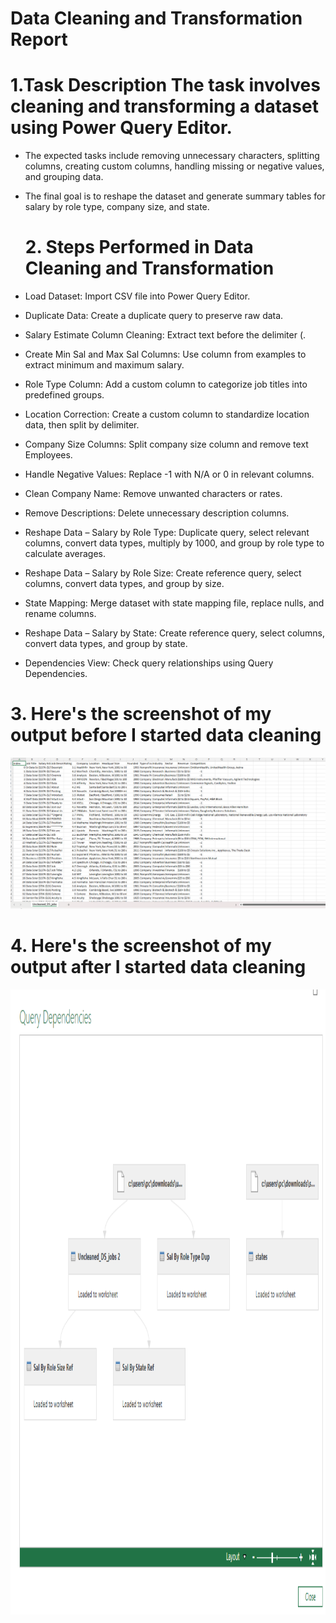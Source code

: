 # Data Cleaning and Transformation Report

# 1.Task Description The task involves cleaning and transforming a dataset using Power Query Editor.
- The expected tasks include removing unnecessary characters, splitting columns, creating custom columns, handling missing or negative values, and grouping data.
- The final goal is to reshape the dataset and generate summary tables for salary by role type, company size, and state.

  # 2. Steps Performed in Data Cleaning and Transformation
- Load Dataset: Import CSV file into Power Query Editor.
- Duplicate Data: Create a duplicate query to preserve raw data.
- Salary Estimate Column Cleaning: Extract text before the delimiter (.
- Create Min Sal and Max Sal Columns: Use column from examples to extract minimum and maximum salary.
- Role Type Column: Add a custom column to categorize job titles into predefined groups.
- Location Correction: Create a custom column to standardize location data, then split by delimiter.
- Company Size Columns: Split company size column and remove text Employees.
- Handle Negative Values: Replace -1 with N/A or 0 in relevant columns.
- Clean Company Name: Remove unwanted characters or rates.
- Remove Descriptions: Delete unnecessary description columns.
- Reshape Data – Salary by Role Type: Duplicate query, select relevant columns, convert data types, multiply by 1000, and group by role type to calculate averages.
- Reshape Data – Salary by Role Size: Create reference query, select columns, convert data types, and group by size.
- State Mapping: Merge dataset with state mapping file, replace nulls, and rename columns.
- Reshape Data – Salary by State: Create reference query, select columns, convert data types, and group by state.
- Dependencies View: Check query relationships using Query Dependencies.

# 3. Here's the screenshot of my output before I started data cleaning
![screenshot](../Midterm%20Task%202/PNG2.png)

# 4. Here's the screenshot of my output after I started data cleaning
<img src="../Midterm%20Task%201/images/PNG1.png" alt="Alt Text" width="1000" height="1000">

